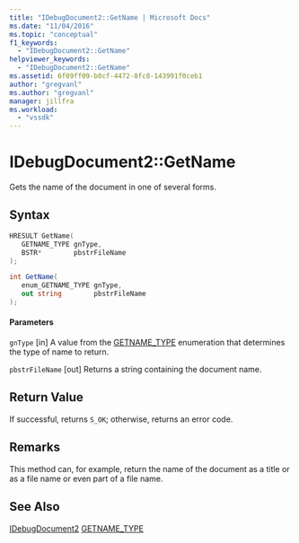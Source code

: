 ```yaml
---
title: "IDebugDocument2::GetName | Microsoft Docs"
ms.date: "11/04/2016"
ms.topic: "conceptual"
f1_keywords:
  - "IDebugDocument2::GetName"
helpviewer_keywords:
  - "IDebugDocument2::GetName"
ms.assetid: 6f09ff09-b0cf-4472-8fc8-143991f0ceb1
author: "gregvanl"
ms.author: "gregvanl"
manager: jillfra
ms.workload:
  - "vssdk"
---
```

# IDebugDocument2::GetName
Gets the name of the document in one of several forms.

## Syntax

```cpp
HRESULT GetName( 
   GETNAME_TYPE gnType,
   BSTR*        pbstrFileName
);
```

```csharp
int GetName( 
   enum_GETNAME_TYPE gnType,
   out string        pbstrFileName
);
```

#### Parameters
 `gnType`
 [in] A value from the [GETNAME_TYPE](../../../extensibility/debugger/reference/getname-type.md) enumeration that determines the type of name to return.

 `pbstrFileName`
 [out] Returns a string containing the document name.

## Return Value
 If successful, returns `S_OK`; otherwise, returns an error code.

## Remarks
 This method can, for example, return the name of the document as a title or as a file name or even part of a file name.

## See Also
 [IDebugDocument2](../../../extensibility/debugger/reference/idebugdocument2.md)
 [GETNAME_TYPE](../../../extensibility/debugger/reference/getname-type.md)